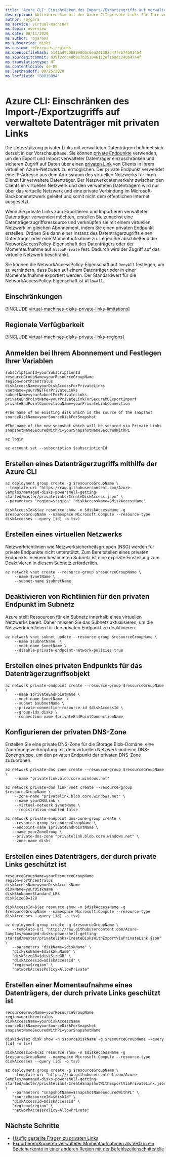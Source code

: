 ```yaml
---
title: 'Azure CLI: Einschränken des Import-/Exportzugriffs auf verwaltete Datenträger mit privaten Links'
description: Aktivieren Sie mit der Azure CLI private Links für Ihre verwalteten Datenträger. Dadurch können Sie Datenträger nur innerhalb Ihres virtuellen Netzwerks sicher exportieren und importieren.
author: roygara
ms.service: virtual-machines
ms.topic: overview
ms.date: 08/11/2020
ms.author: rogarana
ms.subservice: disks
ms.custom: references_regions
ms.openlocfilehash: 5141ad9c088998bbc0ea241382c47f7b74b014b4
ms.sourcegitcommit: d39f2cd3e0b917b351046112ef1b8dc240a47a4f
ms.translationtype: HT
ms.contentlocale: de-DE
ms.lasthandoff: 08/25/2020
ms.locfileid: "88815894"
---
```

# <a name="azure-cli---restrict-importexport-access-for-managed-disks-with-private-links"></a>Azure CLI: Einschränken des Import-/Exportzugriffs auf verwaltete Datenträger mit privaten Links

Die Unterstützung privater Links mit verwalteten Datenträgern befindet sich derzeit in der Vorschauphase. Sie können [private Endpunkte](../../private-link/private-endpoint-overview.md) verwenden, um den Export und Import verwalteter Datenträger einzuschränken und sicheren Zugriff auf Daten über einen [privaten Link](../../private-link/private-link-overview.md) von Clients in Ihrem virtuellen Azure-Netzwerk zu ermöglichen. Der private Endpunkt verwendet eine IP-Adresse aus dem Adressraum des virtuellen Netzwerks für Ihren Dienst für verwaltete Datenträger. Der Netzwerkdatenverkehr zwischen den Clients im virtuellen Netzwerk und den verwalteten Datenträgern wird nur über das virtuelle Netzwerk und eine private Verbindung im Microsoft-Backbonenetzwerk geleitet und somit nicht dem öffentlichen Internet ausgesetzt.

Wenn Sie private Links zum Exportieren und Importieren verwalteter Datenträger verwenden möchten, erstellen Sie zunächst eine Datenträgerzugriffsressource und verknüpfen sie mit einem virtuellen Netzwerk im gleichen Abonnement, indem Sie einen privaten Endpunkt erstellen. Ordnen Sie dann einer Instanz des Datenträgerzugriffs einen Datenträger oder eine Momentaufnahme zu. Legen Sie abschließend die NetworkAccessPolicy-Eigenschaft des Datenträgers oder der Momentaufnahme auf `AllowPrivate` fest. Dadurch wird der Zugriff auf das virtuelle Netzwerk beschränkt. 

Sie können die NetworkAccessPolicy-Eigenschaft auf `DenyAll` festlegen, um zu verhindern, dass Daten auf einem Datenträger oder in einer Momentaufnahme exportiert werden. Der Standardwert für die NetworkAccessPolicy-Eigenschaft ist `AllowAll`.

## <a name="limitations"></a>Einschränkungen

[!INCLUDE [virtual-machines-disks-private-links-limitations](../../../includes/virtual-machines-disks-private-links-limitations.md)]

## <a name="regional-availability"></a>Regionale Verfügbarkeit

[!INCLUDE [virtual-machines-disks-private-links-regions](../../../includes/virtual-machines-disks-private-links-regions.md)]

## <a name="log-in-into-your-subscription-and-set-your-variables"></a>Anmelden bei Ihrem Abonnement und Festlegen Ihrer Variablen

```azurecli-interactive
subscriptionId=yourSubscriptionId
resourceGroupName=yourResourceGroupName
region=northcentralus
diskAccessName=yourDiskAccessForPrivateLinks
vnetName=yourVNETForPrivateLinks
subnetName=yourSubnetForPrivateLinks
privateEndPointName=yourPrivateLinkForSecureMDExportImport
privateEndPointConnectionName=yourPrivateLinkConnection

#The name of an existing disk which is the source of the snapshot
sourceDiskName=yourSourceDiskForSnapshot

#The name of the new snapshot which will be secured via Private Links
snapshotNameSecuredWithPL=yourSnapshotNameSecuredWithPL

az login

az account set --subscription $subscriptionId

```

## <a name="create-a-disk-access-using-azure-cli"></a>Erstellen eines Datenträgerzugriffs mithilfe der Azure CLI
```azurecli-interactive
az deployment group create -g $resourceGroupName \
--template-uri "https://raw.githubusercontent.com/Azure-Samples/managed-disks-powershell-getting-started/master/privatelinks/CreateDiskAccess.json" \
--parameters "region=$region" "diskAccessName=$diskAccessName"

diskAccessId=$(az resource show -n $diskAccessName -g $resourceGroupName --namespace Microsoft.Compute --resource-type diskAccesses --query [id] -o tsv)
```

## <a name="create-a-virtual-network"></a>Erstellen eines virtuellen Netzwerks

Netzwerkrichtlinien wie Netzwerksicherheitsgruppen (NSG) werden für private Endpunkte nicht unterstützt. Zum Bereitstellen eines privaten Endpunkts in einem bestimmten Subnetz ist eine explizite Einstellung zum Deaktivieren in diesem Subnetz erforderlich. 

```azurecli-interactive
az network vnet create --resource-group $resourceGroupName \
    --name $vnetName \
    --subnet-name $subnetName
```
## <a name="disable-subnet-private-endpoint-policies"></a>Deaktivieren von Richtlinien für den privaten Endpunkt im Subnetz

Azure stellt Ressourcen für ein Subnetz innerhalb eines virtuellen Netzwerks bereit. Daher müssen Sie das Subnetz aktualisieren, um die Netzwerkrichtlinien für den privaten Endpunkt zu deaktivieren. 

```azurecli-interactive
az network vnet subnet update --resource-group $resourceGroupName \
    --name $subnetName  \
    --vnet-name $vnetName \
    --disable-private-endpoint-network-policies true
```
## <a name="create-a-private-endpoint-for-the-disk-access-object"></a>Erstellen eines privaten Endpunkts für das Datenträgerzugriffsobjekt

```azurecli-interactive
az network private-endpoint create --resource-group $resourceGroupName \
    --name $privateEndPointName \
    --vnet-name $vnetName  \
    --subnet $subnetName \
    --private-connection-resource-id $diskAccessId \
    --group-ids disks \
    --connection-name $privateEndPointConnectionName
```

## <a name="configure-the-private-dns-zone"></a>Konfigurieren der privaten DNS-Zone

Erstellen Sie eine private DNS-Zone für die Storage Blob-Domäne, eine Zuordnungsverknüpfung mit dem virtuellen Netzwerk und eine DNS-Zonengruppe, um den privaten Endpunkt der privaten DNS-Zone zuzuordnen. 

```azurecli-interactive
az network private-dns zone create --resource-group $resourceGroupName \
    --name "privatelink.blob.core.windows.net"

az network private-dns link vnet create --resource-group $resourceGroupName \
    --zone-name "privatelink.blob.core.windows.net" \
    --name yourDNSLink \
    --virtual-network $vnetName \
    --registration-enabled false 

az network private-endpoint dns-zone-group create \
   --resource-group $resourceGroupName \
   --endpoint-name $privateEndPointName \
   --name yourZoneGroup \
   --private-dns-zone "privatelink.blob.core.windows.net" \
   --zone-name disks
```

## <a name="create-a-disk-protected-with-private-links"></a>Erstellen eines Datenträgers, der durch private Links geschützt ist
```azurecli-interactive
resourceGroupName=yourResourceGroupName
region=northcentralus
diskAccessName=yourDiskAccessName
diskName=yourDiskName
diskSkuName=Standard_LRS
diskSizeGB=128

diskAccessId=$(az resource show -n $diskAccessName -g $resourceGroupName --namespace Microsoft.Compute --resource-type diskAccesses --query [id] -o tsv)

az deployment group create -g $resourceGroupName \
   --template-uri "https://raw.githubusercontent.com/Azure-Samples/managed-disks-powershell-getting-started/master/privatelinks/CreateDisksWithExportViaPrivateLink.json" \
   --parameters "diskName=$diskName" \
   "diskSkuName=$diskSkuName" \
   "diskSizeGB=$diskSizeGB" \
   "diskAccessId=$diskAccessId" \
   "region=$region" \
   "networkAccessPolicy=AllowPrivate"
```

## <a name="create-a-snapshot-of-a-disk-protected-with-private-links"></a>Erstellen einer Momentaufnahme eines Datenträgers, der durch private Links geschützt ist
```azurecli-interactive
resourceGroupName=yourResourceGroupName
region=northcentralus
diskAccessName=yourDiskAccessName
sourceDiskName=yourSourceDiskForSnapshot
snapshotNameSecuredWithPL=yourSnapshotName

diskId=$(az disk show -n $sourceDiskName -g $resourceGroupName --query [id] -o tsv)

diskAccessId=$(az resource show -n $diskAccessName -g $resourceGroupName --namespace Microsoft.Compute --resource-type diskAccesses --query [id] -o tsv)

az deployment group create -g $resourceGroupName \
   --template-uri "https://raw.githubusercontent.com/Azure-Samples/managed-disks-powershell-getting-started/master/privatelinks/CreateSnapshotWithExportViaPrivateLink.json" \
   --parameters "snapshotName=$snapshotNameSecuredWithPL" \
   "sourceResourceId=$diskId" \
   "diskAccessId=$diskAccessId" \
   "region=$region" \
   "networkAccessPolicy=AllowPrivate" 
```

## <a name="next-steps"></a>Nächste Schritte

- [Häufig gestellte Fragen zu privaten Links](../faq-for-disks.md#private-links-for-securely-exporting-and-importing-managed-disks)
- [Exportieren/Kopieren verwalteter Momentaufnahmen als VHD in ein Speicherkonto in einer anderen Region mit der Befehlszeilenschnittstelle](../scripts/virtual-machines-linux-cli-sample-copy-managed-disks-vhd.md)
